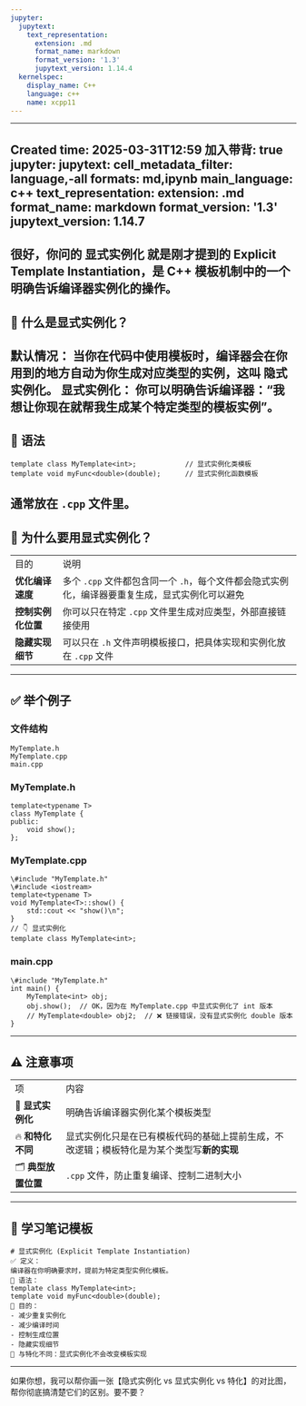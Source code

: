 ```yaml
---
jupyter:
  jupytext:
    text_representation:
      extension: .md
      format_name: markdown
      format_version: '1.3'
      jupytext_version: 1.14.4
  kernelspec:
    display_name: C++
    language: c++
    name: xcpp11
---
```


---
Created time: 2025-03-31T12:59
加入带背: true
jupyter:
  jupytext:
    cell_metadata_filter: language,-all
    formats: md,ipynb
    main_language: c++
    text_representation:
      extension: .md
      format_name: markdown
      format_version: '1.3'
      jupytext_version: 1.14.7
---
很好，你问的 **显式实例化** 就是刚才提到的 **Explicit Template Instantiation**，是 C++ 模板机制中的一个 **明确告诉编译器实例化的操作**。
---
## 📌 什么是显式实例化？
**默认情况**：
当你在代码中使用模板时，编译器会在你**用到的地方**自动为你生成对应类型的实例，这叫 **隐式实例化**。
**显式实例化**：
你可以**明确告诉编译器**：“**我想让你现在就帮我生成某个特定类型的模板实例**”。
---
## 🧩 语法


```
template class MyTemplate<int>;            // 显式实例化类模板
template void myFunc<double>(double);      // 显式实例化函数模板
```

通常放在 `.cpp` 文件里。
---
## 🎯 为什么要用显式实例化？
|   |   |
|---|---|
|目的|说明|
|**优化编译速度**|多个 `.cpp` 文件都包含同一个 `.h`，每个文件都会隐式实例化，编译器要重复生成，显式实例化可以避免|
|**控制实例化位置**|你可以只在特定 `.cpp` 文件里生成对应类型，外部直接链接使用|
|**隐藏实现细节**|可以只在 `.h` 文件声明模板接口，把具体实现和实例化放在 `.cpp` 文件|
---
## ✅ 举个例子
### 文件结构
```Plain
MyTemplate.h
MyTemplate.cpp
main.cpp
```
### MyTemplate.h


```
template<typename T>
class MyTemplate {
public:
    void show();
};
```

### MyTemplate.cpp


```
\#include "MyTemplate.h"
\#include <iostream>
template<typename T>
void MyTemplate<T>::show() {
    std::cout << "show()\n";
}
// 👇 显式实例化
template class MyTemplate<int>;
```

### main.cpp


```
\#include "MyTemplate.h"
int main() {
    MyTemplate<int> obj;
    obj.show();  // OK，因为在 MyTemplate.cpp 中显式实例化了 int 版本
    // MyTemplate<double> obj2;  // ❌ 链接错误，没有显式实例化 double 版本
}
```

---
## ⚠️ 注意事项
|   |   |
|---|---|
|项|内容|
|🚀 **显式实例化**|明确告诉编译器实例化某个模板类型|
|🔥 **和特化不同**|显式实例化只是在已有模板代码的基础上提前生成，不改逻辑；模板特化是为某个类型写**新的实现**|
|🗂️ **典型放置位置**|`.cpp` 文件，防止重复编译、控制二进制大小|
---
## 📝 学习笔记模板
```Plain
# 显式实例化 (Explicit Template Instantiation)
✅ 定义：
编译器在你明确要求时，提前为特定类型实例化模板。
📌 语法：
template class MyTemplate<int>;
template void myFunc<double>(double);
🎯 目的：
- 减少重复实例化
- 减少编译时间
- 控制生成位置
- 隐藏实现细节
🚫 与特化不同：显式实例化不会改变模板实现
```
---
如果你想，我可以帮你画一张【隐式实例化 vs 显式实例化 vs 特化】的对比图，帮你彻底搞清楚它们的区别。要不要？
